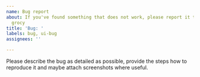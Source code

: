 ```yaml
---
name: Bug report
about: If you've found something that does not work, please report it to help improve
  grocy
title: 'Bug: '
labels: bug, ui-bug
assignees: ''

---
```


Please describe the bug as detailed as possible, provide the steps how to reproduce it and maybe attach screenshots where useful.
